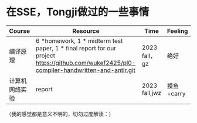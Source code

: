 # 在SSE，Tongji做过的一些事情

| Course         | Resource                                                     | Time          | Feeling    |
| -------------- | ------------------------------------------------------------ | ------------- | ---------- |
| 编译原理       | 6 *homework, 1 * midterm test paper,  1 *  final report for our project https://github.com/wukef2425/pl0-compiler-handwritten-and-antlr.git | 2023 fall，gz | 绝好       |
| 计算机网络实验 | report                                                       | 2023 fall,jwz | 摸鱼+carry |



（我的感觉都是意义不明的，切勿过度解读：）
